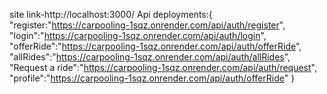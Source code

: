 site link-http://localhost:3000/
Api deployments:{
   "register:"https://carpooling-1sqz.onrender.com/api/auth/register",
   "login":"https://carpooling-1sqz.onrender.com/api/auth/login",
   "offerRide":"https://carpooling-1sqz.onrender.com/api/auth/offerRide",
   "allRides":"https://carpooling-1sqz.onrender.com/api/auth/allRides",
   "Request a ride":"https://carpooling-1sqz.onrender.com/api/auth/request",
   "profile":"https://carpooling-1sqz.onrender.com/api/auth/offerRide"
}
